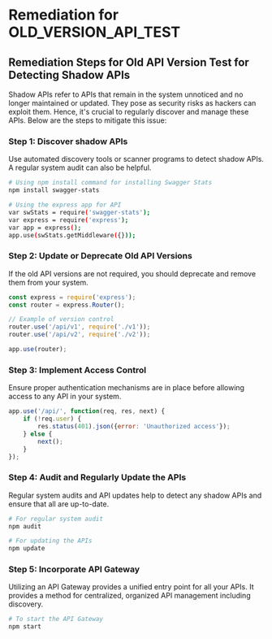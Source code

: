 # Remediation for OLD_VERSION_API_TEST

## Remediation Steps for Old API Version Test for Detecting Shadow APIs
Shadow APIs refer to APIs that remain in the system unnoticed and no longer maintained or updated. They pose as security risks as hackers can exploit them. Hence, it's crucial to regularly discover and manage these APIs. Below are the steps to mitigate this issue:

### Step 1: Discover shadow APIs
Use automated discovery tools or scanner programs to detect shadow APIs. A regular system audit can also be helpful.

```bash
# Using npm install command for installing Swagger Stats
npm install swagger-stats

# Using the express app for API
var swStats = require('swagger-stats');
var express = require('express');
var app = express();
app.use(swStats.getMiddleware({}));
```

### Step 2: Update or Deprecate Old API Versions
If the old API versions are not required, you should deprecate and remove them from your system.

```javascript
const express = require('express');
const router = express.Router();

// Example of version control
router.use('/api/v1', require('./v1'));
router.use('/api/v2', require('./v2'));

app.use(router);
```

### Step 3: Implement Access Control
Ensure proper authentication mechanisms are in place before allowing access to any API in your system.

```javascript
app.use('/api/', function(req, res, next) {
    if (!req.user) {
        res.status(401).json({error: 'Unauthorized access'});
    } else {
        next();
    }
});
```

### Step 4: Audit and Regularly Update the APIs
Regular system audits and API updates help to detect any shadow APIs and ensure that all are up-to-date.

```bash
# For regular system audit
npm audit

# For updating the APIs
npm update
```

### Step 5: Incorporate API Gateway
Utilizing an API Gateway provides a unified entry point for all your APIs. It provides a method for centralized, organized API management including discovery.

```bash
# To start the API Gateway
npm start
```